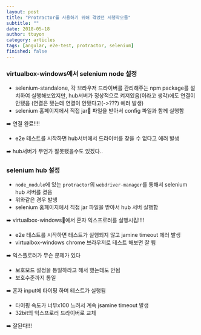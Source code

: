 ```yaml
---
layout: post
title: "Protractor를 사용하기 위해 겪었던 시행착오들"
subtitle: ""
date: 2018-05-18
author: ttuyon
category: articles
tags: [angular, e2e-test, protractor, selenium]
finished: false
---
```


### virtualbox-windows에서 selenium node 설정 
- selenium-standalone, 각 브라우저 드라이버를 관리해주는 npm package를 설치하여 실행해보았지만, hub서버가 정상적으로 켜져있음(이라고 생각)에도 연결이 안됐음 (연결은 됐는데 연결이 안됐다고(->???) 에러 발생)
- selenium 홈페이지에서 직접 jar 파일을 받아서 config 파일과 함께 실행함

➡️ 연결 완료!!!!

- e2e 테스트를 시작하면 hub서버에서 드라이버를 찾을 수 없다고 에러 발생

➡️ hub서버가 무언가 잘못됐을수도 있겠다..

### selenium hub 설정
- `node_module`에 있는 `protractor`의 `webdriver-manager`를 통해서 selenium hub 서버를 켰음
- 위와같은 경우 발생
- selenium 홈페이지에서 직접 jar 파일을 받아서 hub 서버 실행함

➡️ virtualbox-windows에서 혼자 익스프로러를 실행시킴!!!!

- e2e 테스트를 시작하면 테스트가 실행되지 않고 jamine timeout 에러 발생
- virtualbox-windows chrome 브라우저로 테스트 해보면 잘 됨

➡️ 익스플로러가 무슨 문제가 있다

- 보호모드 설정을 통일하라고 해서 했는데도 안됨
- 보호수준까지 통일

➡️ 혼자 input에 타이핑 하며 테스트가 실행됨

- 타이핑 속도가 너무x100 느려서 계속 jsamine timeout 발생
- 32bit의 익스프로러 드라이버로 교체

➡️ 잘된다!!!
